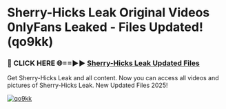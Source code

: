 # Sherry-Hicks Leak Original Videos 0nlyFans Leaked - Files Updated! (qo9kk)

<h3>🔴 CLICK HERE 🌐==►► <a href="https://tinyurl.com/x26r9saj" rel="nofollow">Sherry-Hicks Leak Updated Files</a></h3>

Get Sherry-Hicks Leak and all content. Now you can access all videos and pictures of Sherry-Hicks Leak. New Updated Files 2025!

[![qo9kk](https://i.imgur.com/LkgZPqh.gif)](https://tinyurl.com/x26r9saj)
